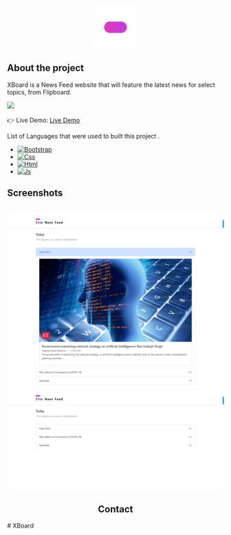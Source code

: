 <div align='center'><img height="100px" width="100px" src='./examples/XBoard_icon.png'/></div>



<h2>About the project</h2>

  <p>XBoard is a News Feed website that will feature the latest news for select topics, from Flipboard.</p>


![](https://github.com/Krishna11118/XBoard/blob/main/examples/XBoardGif.gif)

👉 Live Demo: <a href='https://x-board-one.vercel.app/'>Live Demo</a>

List of Languages that were used to built this project .

- [![Bootstrap][Bootstrap.com]][Bootstrap-url]
- [![Css][Css.com]][Css-url]
- [![Html][Html.com]][Html-url]
- [![Js][Js.com]][Js-url]

<h2>Screenshots</h2>
<br>

<div align='center'>
<img src='./examples/XBoard1.png'/>
<img src='./examples/XBoard2.png'/>

<h2>Contact</h2>



[contributors-shield]: https://img.shields.io/github/contributors/othneildrew/Best-README-Template.svg?style=for-the-badge
[contributors-url]: https://github.com/othneildrew/Best-README-Template/graphs/contributors
[forks-shield]: https://img.shields.io/github/forks/othneildrew/Best-README-Template.svg?style=for-the-badge
[forks-url]: https://github.com/othneildrew/Best-README-Template/network/members
[stars-shield]: https://img.shields.io/github/stars/othneildrew/Best-README-Template.svg?style=for-the-badge
[stars-url]: https://github.com/othneildrew/Best-README-Template/stargazers
[issues-shield]: https://img.shields.io/github/issues/othneildrew/Best-README-Template.svg?style=for-the-badge
[issues-url]: https://github.com/othneildrew/Best-README-Template/issues
[license-shield]: https://img.shields.io/github/license/othneildrew/Best-README-Template.svg?style=for-the-badge
[license-url]: https://github.com/othneildrew/Best-README-Template/blob/master/LICENSE.txt
[linkedin-shield]: https://img.shields.io/badge/-LinkedIn-black.svg?style=for-the-badge&logo=linkedin&colorB=555
[linkedin-url]: https://linkedin.com/in/othneildrew
[product-screenshot]: images/screenshot.png
[Next.js]: https://img.shields.io/badge/next.js-000000?style=for-the-badge&logo=nextdotjs&logoColor=white
[Next-url]: https://nextjs.org/
[React.js]: https://img.shields.io/badge/React-20232A?style=for-the-badge&logo=react&logoColor=61DAFB
[React-url]: https://reactjs.org/
[Vue.js]: https://img.shields.io/badge/Vue.js-35495E?style=for-the-badge&logo=vuedotjs&logoColor=4FC08D
[Vue-url]: https://vuejs.org/
[Angular.io]: https://img.shields.io/badge/Angular-DD0031?style=for-the-badge&logo=angular&logoColor=white
[Angular-url]: https://angular.io/
[Svelte.dev]: https://img.shields.io/badge/Svelte-4A4A55?style=for-the-badge&logo=svelte&logoColor=FF3E00
[Svelte-url]: https://svelte.dev/
[Expressjs.com]: https://img.shields.io/badge/Expressjs-0FBEFE?style=for-the-badge&logo=express&logoColor=black
[Expressjs-url]: https://expressjs.com/
[Css.com]: https://img.shields.io/badge/Css-C14FB9?style=for-the-badge&logo=css3&logoColor=black
[Css-url]: https://developer.mozilla.org/en-US/docs/Web/CSS/
[Html.com]: https://img.shields.io/badge/HTML-E44C27?style=for-the-badge&logo=html5&logoColor=black
[Html-url]: https://html.com/
[Nodejs.org]: https://img.shields.io/badge/Nodejs-35802E?style=for-the-badge&logo=nodedotjs&logoColor=white
[Node-url]: https://nodejs.org/
[Bootstrap.com]: https://img.shields.io/badge/Bootstrap-563D7C?style=for-the-badge&logo=bootstrap&logoColor=white
[Bootstrap-url]: https://getbootstrap.com
[Js.com]: https://img.shields.io/badge/JavaScript-F7DF1E?style=for-the-badge&logo=javascript&logoColor=black
[Js-url]: https://developer.mozilla.org/en-US/docs/Web/JavaScript/
[Scss]: https://img.shields.io/badge/sass-20232A?style=for-the-badge&logo=sass&logoColor=#CC6699
[Scss-url]: https://sass-lang.com/

</div>
# XBoard
